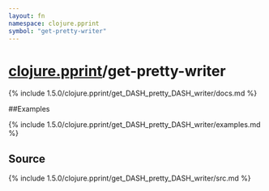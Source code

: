 ```yaml
---
layout: fn
namespace: clojure.pprint
symbol: "get-pretty-writer"
---
```


# [clojure.pprint](../)/get-pretty-writer

{% include 1.5.0/clojure.pprint/get_DASH_pretty_DASH_writer/docs.md %}

##Examples

{% include 1.5.0/clojure.pprint/get_DASH_pretty_DASH_writer/examples.md %}
## Source
{% include 1.5.0/clojure.pprint/get_DASH_pretty_DASH_writer/src.md %}

